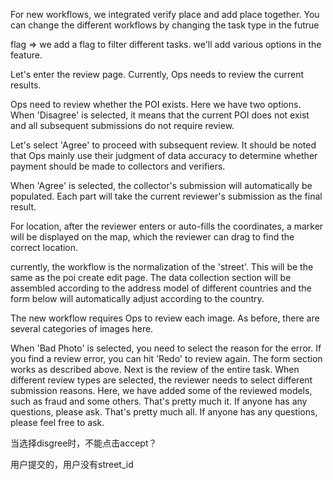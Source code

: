 
For new workflows, we integrated verify place and add place together. You can  change the different workflows by changing the task type in the futrue

flag =>
we add a flag to filter different tasks.
we'll add various options in the feature.

Let's enter the review page. Currently, Ops needs to review the current results. 

Ops need to review whether the POI exists. Here we have two options. When 'Disagree' is selected, it means that the current POI does not exist and all subsequent submissions do not require review. 

Let's select 'Agree' to proceed with subsequent review. It should be noted that Ops mainly use their judgment of data accuracy to determine whether payment should be made to collectors and verifiers. 

When 'Agree' is selected, the collector's submission will automatically be populated. Each part will take the current reviewer's submission as the final result. 

For location, after the reviewer enters or auto-fills the coordinates, a marker will be displayed on the map, which the reviewer can drag to find the correct location.

currently, the workflow is the normalization of the 'street'. This will be the same as the poi create edit page. The data collection section will be assembled according to the address model of different countries and the form below will automatically adjust according to the country. 

The new workflow requires Ops to review each image. As before, there are several categories of images here. 

When 'Bad Photo' is selected, you need to select the reason for the error.
If you find a review error, you can hit 'Redo' to review again.
The form section works as described above.
Next is the review of the entire task. When different review types are selected, the reviewer needs to select different submission reasons.
Here, we have added some of the reviewed models, such as fraud and some others. That's pretty much it. If anyone has any questions, please ask. That's pretty much all. If anyone has any questions, please feel free to ask.

当选择disgree时，不能点击accept？

用户提交的，用户没有street_id

